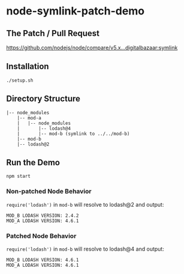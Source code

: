 # node-symlink-patch-demo

## The Patch / Pull Request
https://github.com/nodejs/node/compare/v5.x...digitalbazaar:symlink

## Installation
```
./setup.sh
```

## Directory Structure
```
|-- node_modules
    |-- mod-a
    |   |-- node_modules
    |       |-- lodash@4
    |       |-- mod-b (symlink to ../../mod-b)
    |-- mod-b
    |-- lodash@2
```

## Run the Demo
```
npm start
```
### Non-patched Node Behavior
`require('lodash')` in `mod-b` will resolve to lodash@2 and output:
```
MOD_B LODASH VERSION: 2.4.2
MOD_A LODASH VERSION: 4.6.1
```
### Patched Node Behavior
`require('lodash')` in `mod-b` will resolve to lodash@4 and output:
```
MOD_B LODASH VERSION: 4.6.1
MOD_A LODASH VERSION: 4.6.1
```

